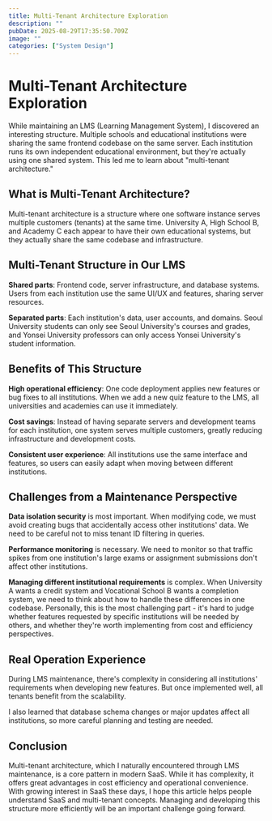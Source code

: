 ```yaml
---
title: Multi-Tenant Architecture Exploration
description: ""
pubDate: 2025-08-29T17:35:50.709Z
image: ""
categories: ["System Design"]
---
```


# Multi-Tenant Architecture Exploration

While maintaining an LMS (Learning Management System), I discovered an interesting structure. Multiple schools and educational institutions were sharing the same frontend codebase on the same server. Each institution runs its own independent educational environment, but they're actually using one shared system. This led me to learn about "multi-tenant architecture."

## What is Multi-Tenant Architecture?

Multi-tenant architecture is a structure where one software instance serves multiple customers (tenants) at the same time. University A, High School B, and Academy C each appear to have their own educational systems, but they actually share the same codebase and infrastructure.

## Multi-Tenant Structure in Our LMS

**Shared parts**: Frontend code, server infrastructure, and database systems. Users from each institution use the same UI/UX and features, sharing server resources.

**Separated parts**: Each institution's data, user accounts, and domains. Seoul University students can only see Seoul University's courses and grades, and Yonsei University professors can only access Yonsei University's student information.

## Benefits of This Structure

**High operational efficiency**: One code deployment applies new features or bug fixes to all institutions. When we add a new quiz feature to the LMS, all universities and academies can use it immediately.

**Cost savings**: Instead of having separate servers and development teams for each institution, one system serves multiple customers, greatly reducing infrastructure and development costs.

**Consistent user experience**: All institutions use the same interface and features, so users can easily adapt when moving between different institutions.

## Challenges from a Maintenance Perspective

**Data isolation security** is most important. When modifying code, we must avoid creating bugs that accidentally access other institutions' data. We need to be careful not to miss tenant ID filtering in queries.

**Performance monitoring** is necessary. We need to monitor so that traffic spikes from one institution's large exams or assignment submissions don't affect other institutions.

**Managing different institutional requirements** is complex. When University A wants a credit system and Vocational School B wants a completion system, we need to think about how to handle these differences in one codebase. Personally, this is the most challenging part - it's hard to judge whether features requested by specific institutions will be needed by others, and whether they're worth implementing from cost and efficiency perspectives.

## Real Operation Experience

During LMS maintenance, there's complexity in considering all institutions' requirements when developing new features. But once implemented well, all tenants benefit from the scalability.

I also learned that database schema changes or major updates affect all institutions, so more careful planning and testing are needed.

## Conclusion

Multi-tenant architecture, which I naturally encountered through LMS maintenance, is a core pattern in modern SaaS. While it has complexity, it offers great advantages in cost efficiency and operational convenience. With growing interest in SaaS these days, I hope this article helps people understand SaaS and multi-tenant concepts. Managing and developing this structure more efficiently will be an important challenge going forward.
